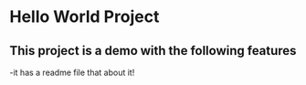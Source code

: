 # Hello World Project

## This project is a demo with the following features
-it has a readme file
that about it!
